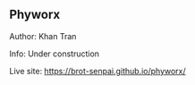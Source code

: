 ## Phyworx

Author: Khan Tran

Info: Under construction

Live site: https://brot-senpai.github.io/phyworx/
